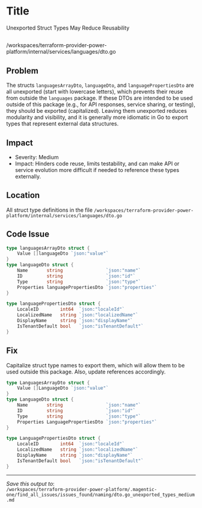# Title

Unexported Struct Types May Reduce Reusability

##

/workspaces/terraform-provider-power-platform/internal/services/languages/dto.go

## Problem

The structs `languagesArrayDto`, `languageDto`, and `languagePropertiesDto` are all unexported (start with lowercase letters), which prevents their reuse from outside the `languages` package. If these DTOs are intended to be used outside of this package (e.g., for API responses, service sharing, or testing), they should be exported (capitalized). Leaving them unexported reduces modularity and visibility, and it is generally more idiomatic in Go to export types that represent external data structures.

## Impact

- Severity: Medium
- Impact: Hinders code reuse, limits testability, and can make API or service evolution more difficult if needed to reference these types externally.

## Location

All struct type definitions in the file `/workspaces/terraform-provider-power-platform/internal/services/languages/dto.go`

## Code Issue

```go
type languagesArrayDto struct {
	Value []languageDto `json:"value"`
}
type languageDto struct {
	Name       string                `json:"name"`
	ID         string                `json:"id"`
	Type       string                `json:"type"`
	Properties languagePropertiesDto `json:"properties"`
}

type languagePropertiesDto struct {
	LocaleID        int64  `json:"localeId"`
	LocalizedName   string `json:"localizedName"`
	DisplayName     string `json:"displayName"`
	IsTenantDefault bool   `json:"isTenantDefault"`
}
```

## Fix

Capitalize struct type names to export them, which will allow them to be used outside this package. Also, update references accordingly.

```go
type LanguagesArrayDto struct {
	Value []LanguageDto `json:"value"`
}
type LanguageDto struct {
	Name       string                `json:"name"`
	ID         string                `json:"id"`
	Type       string                `json:"type"`
	Properties LanguagePropertiesDto `json:"properties"`
}

type LanguagePropertiesDto struct {
	LocaleID        int64  `json:"localeId"`
	LocalizedName   string `json:"localizedName"`
	DisplayName     string `json:"displayName"`
	IsTenantDefault bool   `json:"isTenantDefault"`
}
```

---

*Save this output to*:  
`/workspaces/terraform-provider-power-platform/.magentic-one/find_all_issues/issues_found/naming/dto.go_unexported_types_medium.md`